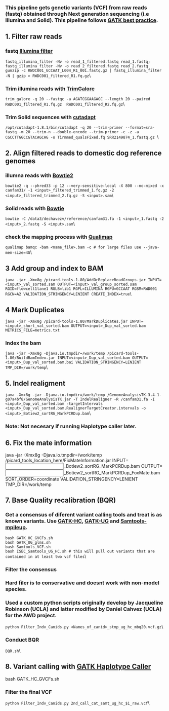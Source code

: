 ### This pipeline gets genetic variants (VCF) from raw reads (fastq) obtained through Next generation sequencing (i.e Illumina and Solid). This pipeline follows [GATK best practice](https://software.broadinstitute.org/gatk/best-practices/).


## 1. Filter raw reads

### fastq [Illumina filter](http://cancan.cshl.edu/labmembers/gordon/fastq_illumina_filter/)

`fastq_illumina_filter -Nv -o read_1_filtered.fastq read_1.fastq; fastq_illumina_filter -Nv -o read_2_filtered.fastq read_2.fastq`\
`gunzip -c RWDC001_GCCAAT_L004_R1_001.fastq.gz | fastq_illumina_filter -N | gzip > RWDC001_filtered_R1.fq.gz`\

### Trim illumina reads with [TrimGalore](http://www.bioinformatics.babraham.ac.uk/projects/trim_galore/)
`trim_galore -q 20 --fastqc -a AGATCGGAAGAGC --length 20 --paired RWDC001_filtered_R1.fq.gz  RWDC001_filtered_R2.fq.gz`\

### Trim Solid sequences with [cutadapt](https://cutadapt.readthedocs.io/en/stable/guide.html)
`/opt/cutadapt-1.8.1/bin/cutadapt -q 20 --trim-primer --format=sra-fastq -m 20 --trim-n --double-encode --trim-primer -c -z -a CGCCTTGGCCGTACAGCAG -o Tirmmed_qualsFixed.fq SRR2149874_1.fastq.gz `\

## 2. Align filtered reads to domestic dog reference genomes
### illumna reads with [Bowtie2](http://bowtie-bio.sourceforge.net/bowtie2/manual.shtml#the-bowtie2-build-indexer)
`bowtie2 -q --phred33 -p 12 --very-sensitive-local -X 800 --no-mixed -x canfam31/ -1 <input>_filtered_trimmed_1.fq.gz -2 <input>_filtered_trimmed_2.fq.gz -S <input>.sam`\

### Solid reads with [Bowtie](https://mcardle.wisc.edu/mprime/help/bowtie/manual.html)
`bowtie -C /data3/dechavezv/reference/canfam31.fa -1 <input>_1.fastq -2 <input>_2.fastq -S <input>.sam`\

### check the mapping process with [Qualimap](http://qualimap.bioinfo.cipf.es)
`qualimap bamqc -bam <name_file>.bam -c # for large files use --java-mem-size=4G`\

## 3 Add group and index to BAM
`java -jar -Xmx8g /picard-tools-1.80/AddOrReplaceReadGroups.jar INPUT=<input>_val_sorted.sam OUTPUT=<input>_val_group_sorted.sam RGID=flowcell1lane1 RGLB=lib1 RGPL=ILLUMINA RGPU=GCCAAT RGSM=RWD001 RGCN=A2 VALIDATION_STRINGENCY=LENIENT CREATE_INDEX=true`\

## 4 Mark Duplicates
`java -jar -Xmx8g /picard-tools-1.80/MarkDuplicates.jar INPUT=<input>_short_val_sorted.bam OUTPUT=<input>_Dup_val_sorted.bam METRICS_FILE=metrics.txt`

### Index the bam
`java -jar -Xmx8g -Djava.io.tmpdir=/work/temp /picard-tools-1.80/BuildBamIndex.jar INPUT=<input>_Dup_val_sorted.bam OUTPUT=<input>_Dup_val_sorted.bam.bai VALIDATION_STRINGENCY=LENIENT TMP_DIR=/work/temp`\

## 5. Indel realigment
`java -Xmx8g -jar -Djava.io.tmpdir=/work/temp /GenomeAnalysisTK-3.4-1-g07a4bf8/GenomeAnalysisTK.jar -T IndelRealigner -R /canfam31.fa -I <input>_Dup_val_sorted.bam -targetIntervals <input>_Dup_val_sorted.bam.RealignerTargetCreator.intervals -o <input>_Botiew2_sortRG_MarkPCRDup.bam`\
### Note: Not necesary if running Haplotype caller later.

## 6. Fix the mate information
java -jar -Xmx8g -Djava.io.tmpdir=/work/temp /picard_tools_location_here/FixMateInformation.jar INPUT=<input>_Botiew2_sortRG_MarkPCRDup.bam OUTPUT=<input>_Botiew2_sortRG_MarkPCRDup_FoxMate.bam SORT_ORDER=coordinate VALIDATION_STRINGENCY=LENIENT TMP_DIR=/work/temp

## 7. Base Quality recalibration (BQR)
### Get a consensus of diferent variant calling tools and treat is as known variants. Use [GATK-HC](https://software.broadinstitute.org/gatk/documentation/tooldocs/3.8-0/org_broadinstitute_gatk_tools_walkers_haplotypecaller_HaplotypeCaller.php), [GATK-UG](https://software.broadinstitute.org/gatk/documentation/tooldocs/3.8-0/org_broadinstitute_gatk_tools_walkers_genotyper_UnifiedGenotyper.php) and [Samtools-mpileup](http://samtools.sourceforge.net/mpileup.shtml).
`bash GATK_HC_GVCFs.sh`\
`bash GATK_UG_glms.sh`\
`bash Samtools_VCF.sh`\
`bash ISEC_Samtools_UG_HC.sh # this will pull out variants that are contained in at least two vcf files`\

### Filter the consensus
### Hard filer is to conservative and doesnt work with non-model species. 
### Used a custom python scripts originally develop by Jacqueline Robinson (UCLA) and latter modified by Daniel Cahvez (UCLA) for the AWD project.
`python Filter_Indv_Canids.py <Names_of_canid>_stmp_ug_hc_mbq20.vcf.gz`\

### Conduct BQR
`BQR.sh`\

## 8. Variant calling with [GATK Haplotype Caller](https://software.broadinstitute.org/gatk/documentation/tooldocs/3.8-0/org_broadinstitute_gatk_tools_walkers_haplotypecaller_HaplotypeCaller.php)
bash GATK_HC_GVCFs.sh

### Filter the final VCF
`python Filter_Indv_Canids.py 2nd_call_cat_samt_ug_hc_$1_raw.vcf`\
